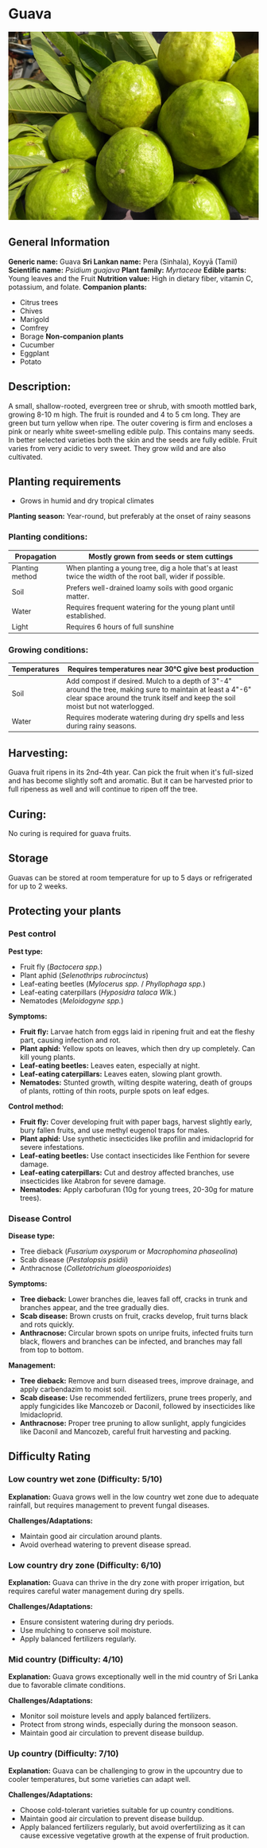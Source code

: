 # Guava
![Guava.jpg](../../assets/images/Guava.jpg "Thamizhpparithi Maari, CC BY-SA 4.0 <https://creativecommons.org/licenses/by-sa/4.0>, via Wikimedia Commons")
    
## General Information
**Generic name:** Guava
**Sri Lankan name:** Pera (Sinhala), Koyyā (Tamil)
**Scientific name:** _Psidium guajava_
**Plant family:** _Myrtaceae_
**Edible parts:** Young leaves and the Fruit
**Nutrition value:** High in dietary fiber, vitamin C, potassium, and folate.
**Companion plants:**
- Citrus trees
- Chives
- Marigold
- Comfrey
- Borage
**Non-companion plants**
- Cucumber
- Eggplant
- Potato

## Description:
A small, shallow-rooted, evergreen tree or shrub, with smooth mottled bark, growing 8-10 m high. The fruit is rounded and 4 to 5 cm long. They are green but turn yellow when ripe. The outer covering is firm and encloses a pink or nearly white sweet-smelling edible pulp. This contains many seeds. In better selected varieties both the skin and the seeds are fully edible. Fruit varies from very acidic to very sweet. They grow wild and are also cultivated.

## Planting requirements
- Grows in humid and dry tropical climates
  
**Planting season:** Year-round, but preferably at the onset of rainy seasons

### Planting conditions:
| Propagation | Mostly grown from seeds or stem cuttings |
|----|----|
| Planting method | When planting a young tree, dig a hole that's at least twice the width of the root ball, wider if possible. |
| Soil | Prefers well-drained loamy soils with good organic matter. |
| Water | Requires frequent watering for the young plant until established. |
| Light | Requires 6 hours of full sunshine |

### Growing conditions:

| Temperatures | Requires temperatures near 30°C give best production |
|----|----|
| Soil | Add compost if desired. Mulch to a depth of 3"-4" around the tree, making sure to maintain at least a 4"-6" clear space around the trunk itself and keep the soil moist but not waterlogged. |
| Water | Requires moderate watering during dry spells and less during rainy seasons. |

## Harvesting:
Guava fruit ripens in its 2nd-4th year. Can pick the fruit when it's full-sized and has become slightly soft and aromatic. But it can be harvested prior to full ripeness as well and will continue to ripen off the tree.

## Curing:
No curing is required for guava fruits.

## Storage
Guavas can be stored at room temperature for up to 5 days or refrigerated for up to 2 weeks.

## Protecting your plants
### Pest control
**Pest type:**
- Fruit fly (_Bactocera spp._)
- Plant aphid (_Selenothrips rubrocinctus_)
- Leaf-eating beetles (_Mylocerus spp._ / _Phyllophaga spp._)
- Leaf-eating caterpillars (_Hyposidra talaca Wlk._)
- Nematodes (_Meloidogyne spp._)

**Symptoms:**
- **Fruit fly:** Larvae hatch from eggs laid in ripening fruit and eat the fleshy part, causing infection and rot.
- **Plant aphid:** Yellow spots on leaves, which then dry up completely. Can kill young plants.
- **Leaf-eating beetles:** Leaves eaten, especially at night.
- **Leaf-eating caterpillars:** Leaves eaten, slowing plant growth.
- **Nematodes:** Stunted growth, wilting despite watering, death of groups of plants, rotting of thin roots, purple spots on leaf edges.

**Control method:**
- **Fruit fly:** Cover developing fruit with paper bags, harvest slightly early, bury fallen fruits, and use methyl eugenol traps for males.
- **Plant aphid:** Use synthetic insecticides like profilin and imidacloprid for severe infestations.
- **Leaf-eating beetles:** Use contact insecticides like Fenthion for severe damage.
- **Leaf-eating caterpillars:** Cut and destroy affected branches, use insecticides like Atabron for severe damage.
- **Nematodes:** Apply carbofuran (10g for young trees, 20-30g for mature trees).

### Disease Control
**Disease type:**
- Tree dieback (_Fusarium oxysporum_ or _Macrophomina phaseolina_)
- Scab disease (_Pestalopsis psidii_)
- Anthracnose (_Colletotrichum gloeosporioides_)

**Symptoms:**
- **Tree dieback:** Lower branches die, leaves fall off, cracks in trunk and branches appear, and the tree gradually dies.
- **Scab disease:** Brown crusts on fruit, cracks develop, fruit turns black and rots quickly.
- **Anthracnose:** Circular brown spots on unripe fruits, infected fruits turn black, flowers and branches can be infected, and branches may fall from top to bottom.

**Management:**
- **Tree dieback:** Remove and burn diseased trees, improve drainage, and apply carbendazim to moist soil.
- **Scab disease:** Use recommended fertilizers, prune trees properly, and apply fungicides like Mancozeb or Daconil, followed by insecticides like Imidacloprid.
- **Anthracnose:** Proper tree pruning to allow sunlight, apply fungicides like Daconil and Mancozeb, careful fruit harvesting and packing.

## Difficulty Rating
### Low country wet zone (Difficulty: 5/10)
**Explanation:** Guava grows well in the low country wet zone due to adequate rainfall, but requires management to prevent fungal diseases.

**Challenges/Adaptations:**
- Maintain good air circulation around plants.
- Avoid overhead watering to prevent disease spread.

### Low country dry zone (Difficulty: 6/10)
**Explanation:** Guava can thrive in the dry zone with proper irrigation, but requires careful water management during dry spells.

**Challenges/Adaptations:**
- Ensure consistent watering during dry periods.
- Use mulching to conserve soil moisture.
- Apply balanced fertilizers regularly.

### Mid country (Difficulty: 4/10)
**Explanation:** Guava grows exceptionally well in the mid country of Sri Lanka due to favorable climate conditions.

**Challenges/Adaptations:**
- Monitor soil moisture levels and apply balanced fertilizers.
- Protect from strong winds, especially during the monsoon season.
- Maintain good air circulation to prevent disease buildup.

### Up country (Difficulty: 7/10)
**Explanation:** Guava can be challenging to grow in the upcountry due to cooler temperatures, but some varieties can adapt well.

**Challenges/Adaptations:**
- Choose cold-tolerant varieties suitable for up country conditions.
- Maintain good air circulation to prevent disease buildup.
- Apply balanced fertilizers regularly, but avoid overfertilizing as it can cause excessive vegetative growth at the expense of fruit production.

